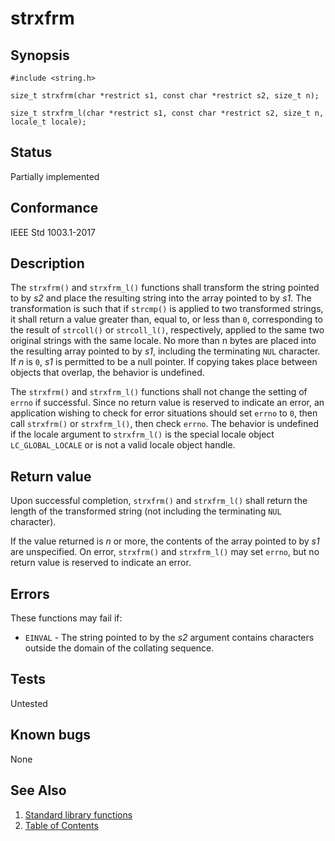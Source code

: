 # strxfrm

## Synopsis

`#include <string.h>`

`size_t strxfrm(char *restrict s1, const char *restrict s2, size_t n);`

`size_t strxfrm_l(char *restrict s1, const char *restrict s2, size_t n, locale_t locale);`

## Status

Partially implemented

## Conformance

IEEE Std 1003.1-2017

## Description

The `strxfrm()` and `strxfrm_l()`
functions shall transform the string pointed to by _s2_ and place the resulting string into the array pointed to by
_s1_. The transformation is such that if `strcmp()` is applied to two transformed
strings, it shall return a value greater than, equal to, or less than `0`, corresponding to the result of `strcoll()`
or `strcoll_l()`, respectively, applied to the same two original strings
with the same locale. No more than n bytes are
placed into the resulting array pointed to by _s1_, including the terminating `NUL` character. If _n_ is `0`, _s1_ is
permitted to be a null pointer. If copying takes place between objects that overlap, the behavior is undefined.

The
`strxfrm()` and `strxfrm_l()` functions shall not change the setting of `errno` if successful.
Since no return value is reserved to indicate an error, an application wishing to check for error situations should set
`errno` to `0`, then call `strxfrm()` or `strxfrm_l()`, then check `errno`.
The
behavior is undefined if the locale argument to `strxfrm_l()` is the special locale object `LC_GLOBAL_LOCALE` or is not
a valid locale object handle.

## Return value

Upon successful completion, `strxfrm()` and `strxfrm_l()` shall return the length of the transformed string
(not including the terminating `NUL` character).

If the value returned is _n_ or more, the contents of the array pointed to by _s1_ are unspecified.
On error, `strxfrm()` and `strxfrm_l()` may
set `errno`, but no return value is reserved to indicate an error.

## Errors

These functions may fail if:

* `EINVAL` - The string pointed to by the _s2_ argument contains characters outside the domain of the collating
sequence.

## Tests

Untested

## Known bugs

None

## See Also

1. [Standard library functions](../index.md)
2. [Table of Contents](../../../index.md)
